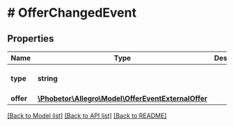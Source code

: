 # # OfferChangedEvent

## Properties

Name | Type | Description | Notes
------------ | ------------- | ------------- | -------------
**type** | **string** |  | [optional] [default to 'OFFER_CHANGED']
**offer** | [**\Phobetor\Allegro\Model\OfferEventExternalOffer**](OfferEventExternalOffer.md) |  |

[[Back to Model list]](../../README.md#models) [[Back to API list]](../../README.md#endpoints) [[Back to README]](../../README.md)
